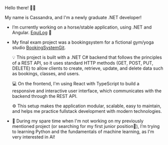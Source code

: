 Hello there! 👋😄

My name is Cassandra, and I'm a newly graduate .NET developer!
-  I’m currently working on a horse/stable application, using .NET and Angular. [EquiLog](https://github.com/Cassandra4321/EquiLog) 🐴 

  
- My final exam project was a bookingsystem for a fictional gym/yoga studio [BookingSystemGit](https://github.com/Cassandra4321/BookingSystem).
  
  💡 This project is built with a .NET C# backend that follows the principles of a REST API, so it uses standard HTTP methods (GET, POST, PUT, DELETE) to allow clients to create, retrieve, update, and delete data such as bookings, classes, and users.
  
  💻 On the frontend, I'm using React with TypeScript to build a responsive and interactive user interface, which communicates with the backend through the REST API.
  
  ⚙️ This setup makes the application modular, scalable, easy to maintain, and helps me practice fullstack development with modern technologies.


- 🧠 During my spare time when I'm not working on my previously mentioned project (or searching for my first junior position👀), I’m trying to learning Python and the fundamentals of machine learning, as I'm very interested in AI! 
